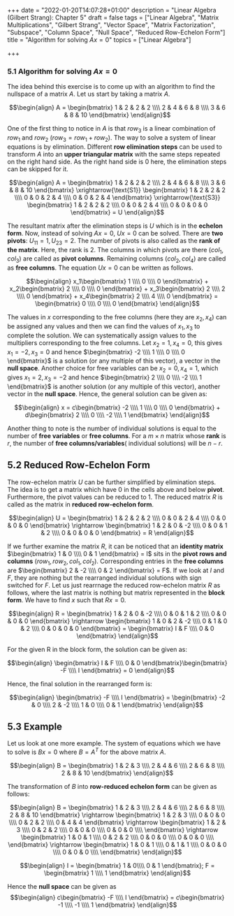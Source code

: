 +++
date = "2022-01-20T14:07:28+01:00"
description = "Linear Algebra (Gilbert Strang): Chapter 5"
draft = false
tags = ["Linear Algebra", "Matrix Multiplications", "Gilbert Strang",
"Vector Space", "Matrix Factorization", "Subspace", "Column Space", "Null Space", "Reduced Row-Echelon Form"]
title = "Algorithm for solving $Ax=0$"
topics = ["Linear Algebra"]

+++

### 5.1 Algorithm for solving $Ax=0$

The idea behind this exercise is to come up with an algorithm to find the nullspace of a matrix $A$. Let us start by taking a matrix $A$.

$$\begin{align}
A = \begin{bmatrix}
    1 & 2 & 2 & 2 \\\\
    2 & 4 & 6 & 8 \\\\
    3 & 6 & 8 & 10
\end{bmatrix}
\end{align}$$

One of the first thing to notice in $A$ is that $row_3$ is a linear combination of $row_1$ and $row_2$ ($row_3 = row_1 + row_2$). The way to solve a system of linear equations is by elimination. Different <b>row elimination steps</b> can be used to transform $A$ into an <b>upper triangular matrix</b> with the same steps repeated on the right hand side. As the right hand side is $0$ here, the elimination steps can be skipped for it. 

$$\begin{align}
A = \begin{bmatrix}
    1 & 2 & 2 & 2 \\\\
    2 & 4 & 6 & 8 \\\\
    3 & 6 & 8 & 10
\end{bmatrix}
\xrightarrow{\text{S1}}
\begin{bmatrix}
    1 & 2 & 2 & 2 \\\\
    0 & 0 & 2 & 4 \\\\
    0 & 0 & 2 & 4
\end{bmatrix}
\xrightarrow{\text{S3}}
\begin{bmatrix}
    1 & 2 & 2 & 2 \\\\
    0 & 0 & 2 & 4 \\\\
    0 & 0 & 0 & 0
\end{bmatrix} = U
\end{align}$$

The resultant matrix after the elimination steps is $U$ which is in the <b>echelon form</b>. Now, instead of solving $Ax=0$, $Ux=0$ can be solved. There are <b>two pivots</b>: $U_{11} = 1,U_{23} = 2$. The number of pivots is also called as the <b>rank of the matrix</b>. Here, the rank is $2$. The columns in which pivots are there ($col_1, col_3$) are called as <b>pivot columns</b>. Remaining columns ($col_2, col_4$) are called as <b>free columns</b>. The equation $Ux=0$ can be written as follows.

$$\begin{align}
x_1\begin{bmatrix}
    1  \\\\
    0  \\\\
    0
\end{bmatrix} +
x_2\begin{bmatrix}
    2  \\\\
    0  \\\\
    0
\end{bmatrix} +
x_3\begin{bmatrix}
    2  \\\\
    2  \\\\
    0
\end{bmatrix} +
x_4\begin{bmatrix}
    2  \\\\
    4  \\\\
    0
\end{bmatrix} = 
\begin{bmatrix}
    0  \\\\
    0  \\\\
    0
\end{bmatrix}
\end{align}$$

The values in $x$ corresponding to the free columns (here they are $x_2,x_4$) can be assigned any values and then we can find the values of $x_1,x_3$ to complete the solution. We can systematically assign values to the multipliers corresponding to the free columns. Let $x_2=1,x_4=0$, this gives $x_1=-2,x_3=0$ and hence $\begin{bmatrix}
    -2 \\\\
    1 \\\\
    0 \\\\
    0
\end{bmatrix}$ is a solution (or any multiple of this vector), a vector in the <b>null space</b>. Another choice for free variables can be $x_2=0,x_4=1$, which gives $x_1=2,x_3=-2$ and hence $\begin{bmatrix}
    2 \\\\
    0 \\\\
    -2 \\\\
    1
\end{bmatrix}$ is another solution (or any multiple of this vector), another vector in the <b>null space</b>. Hence, the general solution can be given as:

$$\begin{align}
x = c\begin{bmatrix}
    -2  \\\\
    1  \\\\
    0 \\\\
    0
\end{bmatrix} +
d\begin{bmatrix}
    2  \\\\
    0  \\\\
    -2 \\\\
    1
\end{bmatrix}
\end{align}$$

Another thing to note is the number of individual solutions is equal to the number of <b>free variables</b> or <b>free columns</b>. For a $m \times n$ matrix whose <b>rank</b> is $r$, the number of <b>free columns/variables</b>( individual solutions) will be $n-r$.

## 5.2 Reduced Row-Echelon Form
 The row-echelon matrix $U$ can be further simplified by elimination steps. The idea is to get a matrix which have $0$ in the cells above and below <b>pivot</b>. Furthermore, the pivot values can be reduced to $1$. The reduced matrix $R$ is called as the matrix in <b>reduced row-echelon form</b>.

$$\begin{align}
U =
\begin{bmatrix}
    1 & 2 & 2 & 2 \\\\
    0 & 0 & 2 & 4 \\\\
    0 & 0 & 0 & 0
\end{bmatrix} \rightarrow
\begin{bmatrix}
    1 & 2 & 0 & -2 \\\\
    0 & 0 & 1 & 2 \\\\
    0 & 0 & 0 & 0
\end{bmatrix} = R
\end{align}$$

If we further examine the matrix $R$, it can be noticed that an <b>identity matrix</b> $\begin{bmatrix}
    1 & 0  \\\\
    0 & 1 
\end{bmatrix} = I$ sits in the <b>pivot rows and columns</b> ($row_1, row_2, col_1, col_2$). Corresponding entries in the <b>free columns</b> are $\begin{bmatrix}
    2 & -2  \\\\
    0 & 2 
\end{bmatrix} = F$. If we look at $I$ and $F$, they are nothing but the rearranged individual solutions with sign switched for $F$. Let us just rearrnage the reduced row-echelon matrix $R$ as follows, where the last matrix is nothing but matrix represented in the <b>block form</b>. We have to find $x$ such that $Rx=0$.

$$\begin{align}
R = 
\begin{bmatrix}
    1 & 2 & 0 & -2 \\\\
    0 & 0 & 1 & 2 \\\\
    0 & 0 & 0 & 0
\end{bmatrix} \rightarrow
\begin{bmatrix}
    1 & 0 & 2 & -2 \\\\
    0 & 1 & 0 & 2 \\\\
    0 & 0 & 0 & 0
\end{bmatrix} = 
\begin{bmatrix}
    I & F \\\\
    0 & 0 
\end{bmatrix}
\end{align}$$

For the given R in the block form, the solution can be given as:

$$\begin{align}
 \begin{bmatrix}
    I & F \\\\
    0 & 0 
\end{bmatrix}\begin{bmatrix}
    -F \\\\
    I
\end{bmatrix} = 0
\end{align}$$

Hence, the final solution in the rearranged form is:

$$\begin{align}
 \begin{bmatrix}
    -F \\\\
    I
\end{bmatrix} =
\begin{bmatrix}
    -2 & 0 \\\\
    2 & -2 \\\\
    1 & 0 \\\\
    0 & 1
\end{bmatrix}
\end{align}$$

## 5.3 Example

Let us look at one more example. The system of equations which we have to solve is $Bx=0$ where $B=A^T$ for the above matrix $A$.

$$\begin{align}
B = \begin{bmatrix}
    1 & 2 & 3 \\\\
    2 & 4 & 6 \\\\
    2 & 6 & 8 \\\\
    2 & 8 & 10
\end{bmatrix} 
\end{align}$$

The transformation of $B$ into <b>row-reduced echelon form</b> can be given as follows:

$$\begin{align}
B = \begin{bmatrix}
    1 & 2 & 3 \\\\
    2 & 4 & 6 \\\\
    2 & 6 & 8 \\\\
    2 & 8 & 10
\end{bmatrix} \rightarrow
\begin{bmatrix}
    1 & 2 & 3 \\\\
    0 & 0 & 0 \\\\
    0 & 2 & 2 \\\\
    0 & 4 & 4
\end{bmatrix} \rightarrow
\begin{bmatrix}
    1 & 2 & 3 \\\\
    0 & 2 & 2 \\\\
    0 & 0 & 0 \\\\
    0 & 0 & 0 \\\\
\end{bmatrix} \rightarrow
\begin{bmatrix}
    1 & 0 & 1 \\\\
    0 & 2 & 2 \\\\
    0 & 0 & 0 \\\\
    0 & 0 & 0 \\\\
\end{bmatrix} \rightarrow
\begin{bmatrix}
    1 & 0 & 1 \\\\
    0 & 1 & 1 \\\\
    0 & 0 & 0 \\\\
    0 & 0 & 0 \\\\
\end{bmatrix}
\end{align}$$

$$\begin{align}
I = 
\begin{bmatrix}
    1 & 0\\\\
    0 & 1
\end{bmatrix};
F = 
\begin{bmatrix}
    1 \\\\
    1 
\end{bmatrix}
\end{align}$$

Hence the <b>null space</b> can be given as
$$\begin{align}
c\begin{bmatrix}
    -F \\\\
    I
\end{bmatrix} =
c\begin{bmatrix}
    -1 \\\\
    -1 \\\\
    1
\end{bmatrix} 
\end{align}$$

